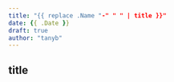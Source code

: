 ```yaml
---
title: "{{ replace .Name "-" " " | title }}"
date: {{ .Date }}
draft: true
author: "tanyb"
---
```


## title

